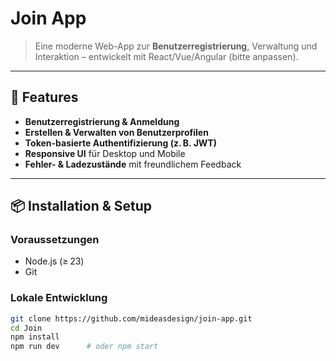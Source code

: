 # Join App

> Eine moderne Web-App zur **Benutzerregistrierung**, Verwaltung und Interaktion – entwickelt mit React/Vue/Angular (bitte anpassen).

---

## 🚀 Features

- **Benutzerregistrierung & Anmeldung**  
- **Erstellen & Verwalten von Benutzerprofilen**  
- **Token-basierte Authentifizierung (z. B. JWT)**  
- **Responsive UI** für Desktop und Mobile  
- **Fehler- & Ladezustände** mit freundlichem Feedback

---

## 📦 Installation & Setup

### Voraussetzungen

- Node.js (≥ 23)  
- Git

### Lokale Entwicklung

```bash
git clone https://github.com/mideasdesign/join-app.git
cd Join
npm install
npm run dev      # oder npm start
